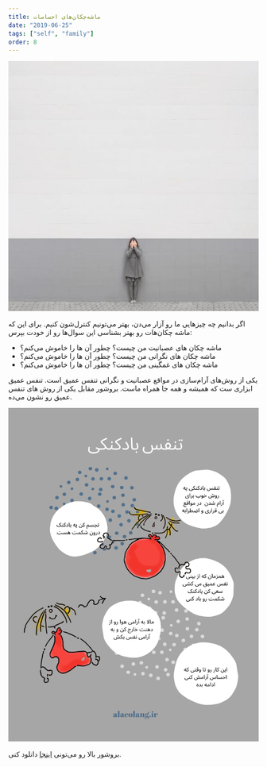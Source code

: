 ```yaml
---
title: ماشه‌چکان‌های احساسات
date: "2019-06-25"
tags: ["self", "family"]
order: 8
---
```


![](./emotional-triggers.jpg)

اگر بدانیم چه چیزهایی ما رو آزار می‌دن، بهتر می‌تونیم کنترل‌شون کنیم. برای این که ماشه چکان‌هات رو بهتر بشناسی این سوال‌ها رو از خودت بپرس:

- ماشه چکان های عصبانیت من چیست؟ چطور آن ها را خاموش می‌کنم؟
- ماشه چکان های نگرانی من چیست؟ چطور آن ها را خاموش می‌کنم؟
- ماشه چکان های غمگینی من چیست؟ چطور آن ها را خاموش می‌کنم؟

یکی از روش‌های آرام‌سازی در مواقع عصبانیت و نگرانی تنفس عمیق است. تنفس عمیق ابزاری ست که همیشه و همه جا همراه ماست. بروشور مقابل یکی از روش های تنفس عمیق رو نشون می‌ده.

![تنفس بادکنکی](./ballon-breathing.png)

بروشور بالا رو می‌تونی
[اینجا](/balloon-breathing.pdf)
دانلود کنی.

<!-- https://www.instagram.com/p/BzImCtcBAvr/ -->
<!-- https://www.instagram.com/p/BzImycZBxWM/ -->

